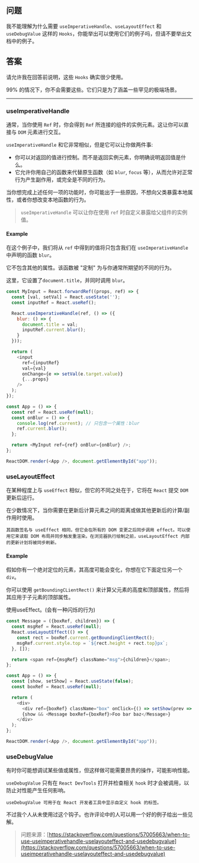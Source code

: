 ## 问题

我不能理解为什么需要 `useImperativeHandle`、`useLayoutEffect` 和 `useDebugValue` 这样的 `Hooks`，你能举出可以使用它们的例子吗，但请不要举出文档中的例子。

## 答案

请允许我在回答前说明，这些 `Hooks` 确实很少使用。

99% 的情况下，你不会需要这些。它们只是为了涵盖一些罕见的极端场景。

---

### useImperativeHandle

通常，当你使用 `Ref` 时，你会得到 `Ref` 所连接的组件的实例元素。这让你可以直接与 `DOM` 元素进行交互。

`useImperativeHandle` 和它非常相似，但是它可以让你做两件事:

- 你可以对返回的值进行控制。而不是返回实例元素，你明确说明返回值是什么。
- 它允许你用自己的函数来代替原生函数（如 `blur`, `focus` 等），从而允许对正常行为产生副作用，或完全是不同的行为。

当你想完成上述任何一项的功能时，你可能出于一些原因，不想向父类暴露本地属性，或者你想改变本地函数的行为。

> `useImperativeHandle` 可以让你在使用 `ref` 时自定义暴露给父组件的实例值。

#### Example

在这个例子中，我们将从 `ref` 中得到的值将只包含我们在 `useImperativeHandle` 中声明的函数 `blur`。

它不包含其他的属性。该函数被 "定制" 为与你通常所期望的不同的行为。

这里，它设置了`document.title`，并同时调用 `blur`。

```js
const MyInput = React.forwardRef((props, ref) => {
  const [val, setVal] = React.useState('');
  const inputRef = React.useRef();

  React.useImperativeHandle(ref, () => ({
    blur: () => {
      document.title = val;
      inputRef.current.blur();
    }
  }));

  return (
    <input
      ref={inputRef}
      val={val}
      onChange={e => setVal(e.target.value)}
      {...props}
    />
  );
});

const App = () => {
  const ref = React.useRef(null);
  const onBlur = () => {
    console.log(ref.current); // 只包含一个属性：blur
    ref.current.blur();
  };

  return <MyInput ref={ref} onBlur={onBlur} />;
};

ReactDOM.render(<App />, document.getElementById("app"));
```

### useLayoutEffect

在某种程度上与 `useEffect` 相似，但它的不同之处在于，它将在 `React` 提交 `DOM` 更新后运行。

在少数情况下，当你需要在更新后计算元素之间的距离或做其他更新后的计算/副作用时使用。

    其函数签名与 useEffect 相同，但它会在所有的 DOM 变更之后同步调用 effect。可以使用它来读取 DOM 布局并同步触发重渲染。在浏览器执行绘制之前，useLayoutEffect 内部的更新计划将被同步刷新。

#### Example

假如你有一个绝对定位的元素，其高度可能会变化，你想在它下面定位另一个 `div`。

你可以使用 `getBoundingCLientRect()` 来计算父元素的高度和顶部属性，然后将其应用于子元素的顶部属性。

使用useEffect。(会有一种闪烁的行为)

```ts
const Message = ({boxRef, children}) => {
  const msgRef = React.useRef(null);
  React.useLayoutEffect(() => {
    const rect = boxRef.current.getBoundingClientRect();
    msgRef.current.style.top = `${rect.height + rect.top}px`;
  }, []);

  return <span ref={msgRef} className="msg">{children}</span>;
};

const App = () => {
  const [show, setShow] = React.useState(false);
  const boxRef = React.useRef(null);

  return (
    <div>
      <div ref={boxRef} className="box" onClick={() => setShow(prev => !prev)}>Click me</div>
      {show && <Message boxRef={boxRef}>Foo bar baz</Message>}
    </div>
  );
};

ReactDOM.render(<App />, document.getElementById("app"));
```

### useDebugValue

有时你可能想调试某些值或属性，但这样做可能需要昂贵的操作，可能影响性能。

`useDebugValue` 只有在 `React DevTools` 打开并检查相关 `hook` 时才会被调用，以防止对性能产生任何影响。

    useDebugValue 可用于在 React 开发者工具中显示自定义 hook 的标签。

不过我个人从未使用过这个钩子。也许评论中的人可以用一个好的例子给出一些见解。

> 问题来源：[https://stackoverflow.com/questions/57005663/when-to-use-useimperativehandle-uselayouteffect-and-usedebugvalue](https://stackoverflow.com/questions/57005663/when-to-use-useimperativehandle-uselayouteffect-and-usedebugvalue)